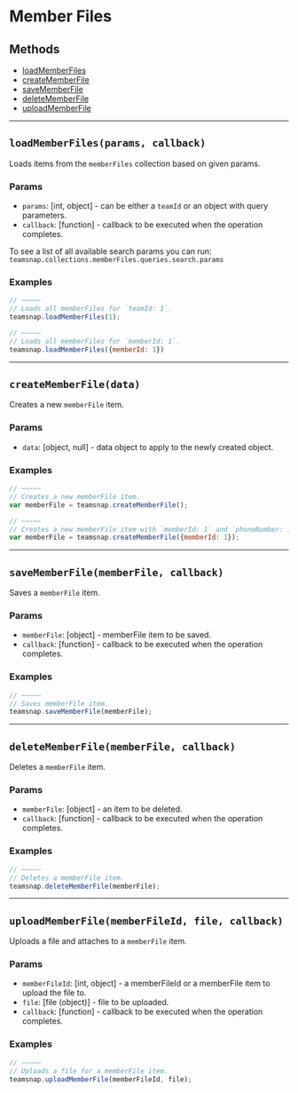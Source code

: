# Member Files

## Methods

- [loadMemberFiles](#loadMemberFiles)
- [createMemberFile](#createMemberFile)
- [saveMemberFile](#saveMemberFile)
- [deleteMemberFile](#deleteMemberFile)
- [uploadMemberFile](#uploadMemberFile)


---
<a id="loadMemberFiles"></a>
## `loadMemberFiles(params, callback)`
Loads items from the `memberFiles` collection based on given params.

### Params
* `params`: [int, object] - can be either a `teamId` or an object with query parameters.
* `callback`: [function] - callback to be executed when the operation completes.

To see a list of all available search params you can run:
`teamsnap.collections.memberFiles.queries.search.params`

### Examples
```javascript
// ~~~~~
// Loads all memberFiles for `teamId: 1`.
teamsnap.loadMemberFiles(1);

// ~~~~~
// Loads all memberFiles for `memberId: 1`.
teamsnap.loadMemberFiles({memberId: 1})
```


---


<a id="createMemberFile"></a>
## `createMemberFile(data)`
Creates a new `memberFile` item.

### Params
* `data`: [object, null] - data object to apply to the newly created object.

### Examples
```javascript
// ~~~~~
// Creates a new memberFile item.
var memberFile = teamsnap.createMemberFile();

// ~~~~~
// Creates a new memberFile item with `memberId: 1` and `phoneNumber: 1`.
var memberFile = teamsnap.createMemberFile({memberId: 1});
```


---


<a id="saveMemberFile"></a>
## `saveMemberFile(memberFile, callback)`
Saves a `memberFile` item.

### Params
* `memberFile`: [object] - memberFile item to be saved.
* `callback`: [function] - callback to be executed when the operation completes.

### Examples
```javascript
// ~~~~~
// Saves memberFile item.
teamsnap.saveMemberFile(memberFile);
```


---


<a id="deleteMemberFile"></a>
## `deleteMemberFile(memberFile, callback)`
Deletes a `memberFile` item.

### Params
* `memberFile`: [object] - an item to be deleted.
* `callback`: [function] - callback to be executed when the operation completes.

### Examples
```javascript
// ~~~~~
// Deletes a memberFile item.
teamsnap.deleteMemberFile(memberFile);
```


---


<a id="uploadMemberFile"></a>
## `uploadMemberFile(memberFileId, file, callback)`
Uploads a file and attaches to a `memberFile` item.

### Params
* `memberFileId`: [int, object] - a memberFileId or a memberFile item to upload the file to.
* `file`: [file (object)] - file to be uploaded.
* `callback`: [function] - callback to be executed when the operation completes.

### Examples
```javascript
// ~~~~~
// Uploads a file for a memberFile item.
teamsnap.uploadMemberFile(memberFileId, file);
```
